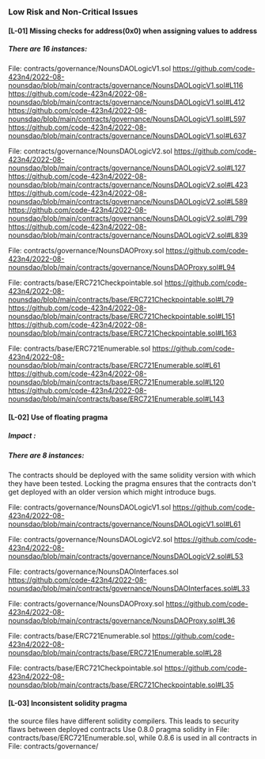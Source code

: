 ### Low Risk and Non-Critical Issues
#### [L-01] Missing checks for <strong> address(0x0) </strong>  when assigning values to <strong>address</strong>
##### There are 16 instances: 
File: contracts/governance/NounsDAOLogicV1.sol
https://github.com/code-423n4/2022-08-nounsdao/blob/main/contracts/governance/NounsDAOLogicV1.sol#L116
https://github.com/code-423n4/2022-08-nounsdao/blob/main/contracts/governance/NounsDAOLogicV1.sol#L412
https://github.com/code-423n4/2022-08-nounsdao/blob/main/contracts/governance/NounsDAOLogicV1.sol#L597
https://github.com/code-423n4/2022-08-nounsdao/blob/main/contracts/governance/NounsDAOLogicV1.sol#L637

File: contracts/governance/NounsDAOLogicV2.sol
https://github.com/code-423n4/2022-08-nounsdao/blob/main/contracts/governance/NounsDAOLogicV2.sol#L127
https://github.com/code-423n4/2022-08-nounsdao/blob/main/contracts/governance/NounsDAOLogicV2.sol#L423
https://github.com/code-423n4/2022-08-nounsdao/blob/main/contracts/governance/NounsDAOLogicV2.sol#L589
https://github.com/code-423n4/2022-08-nounsdao/blob/main/contracts/governance/NounsDAOLogicV2.sol#L799
https://github.com/code-423n4/2022-08-nounsdao/blob/main/contracts/governance/NounsDAOLogicV2.sol#L839

File: contracts/governance/NounsDAOProxy.sol
https://github.com/code-423n4/2022-08-nounsdao/blob/main/contracts/governance/NounsDAOProxy.sol#L94

File: contracts/base/ERC721Checkpointable.sol
https://github.com/code-423n4/2022-08-nounsdao/blob/main/contracts/base/ERC721Checkpointable.sol#L79
https://github.com/code-423n4/2022-08-nounsdao/blob/main/contracts/base/ERC721Checkpointable.sol#L151
https://github.com/code-423n4/2022-08-nounsdao/blob/main/contracts/base/ERC721Checkpointable.sol#L163

File: contracts/base/ERC721Enumerable.sol
https://github.com/code-423n4/2022-08-nounsdao/blob/main/contracts/base/ERC721Enumerable.sol#L61
https://github.com/code-423n4/2022-08-nounsdao/blob/main/contracts/base/ERC721Enumerable.sol#L120
https://github.com/code-423n4/2022-08-nounsdao/blob/main/contracts/base/ERC721Enumerable.sol#L143

#### [L-02] Use of floating pragma 
##### Impact : 
##### There are 8 instances: 
The contracts should be deployed with the same solidity version with which they have been tested.
Locking the pragma ensures that the contracts don't get deployed with an older version which might introduce bugs.

File: contracts/governance/NounsDAOLogicV1.sol
https://github.com/code-423n4/2022-08-nounsdao/blob/main/contracts/governance/NounsDAOLogicV1.sol#L61

File: contracts/governance/NounsDAOLogicV2.sol
https://github.com/code-423n4/2022-08-nounsdao/blob/main/contracts/governance/NounsDAOLogicV2.sol#L53

File: contracts/governance/NounsDAOInterfaces.sol
https://github.com/code-423n4/2022-08-nounsdao/blob/main/contracts/governance/NounsDAOInterfaces.sol#L33

File: contracts/governance/NounsDAOProxy.sol
https://github.com/code-423n4/2022-08-nounsdao/blob/main/contracts/governance/NounsDAOProxy.sol#L36

File: contracts/base/ERC721Enumerable.sol
https://github.com/code-423n4/2022-08-nounsdao/blob/main/contracts/base/ERC721Enumerable.sol#L28

File: contracts/base/ERC721Checkpointable.sol
https://github.com/code-423n4/2022-08-nounsdao/blob/main/contracts/base/ERC721Checkpointable.sol#L35

#### [L-03] Inconsistent solidity pragma
the source files have different solidity compilers. This leads to security flaws between deployed contracts
Use 0.8.0 pragma solidity in File: contracts/base/ERC721Enumerable.sol, while 0.8.6 is used in all contracts in File: contracts/governance/



